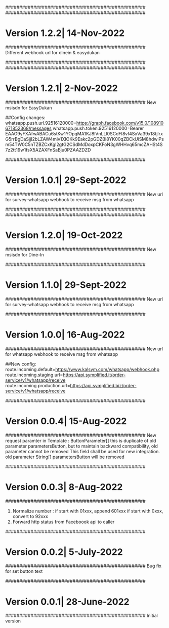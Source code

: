 ##################################################
##################################################
# Version 1.2.2| 14-Nov-2022
##################################################
Different webhook url for dinein & easydukan


##################################################
##################################################
# Version 1.2.1| 2-Nov-2022
##################################################
New msisdn for EasyDukan

##Config changes:
whatsapp.push.url.92516120000=https://graph.facebook.com/v15.0/108910671852368/messages
whatsapp.push.token.92516120000=Bearer EAAG9yFXAfwABACu6stKw1YOpqMA1KJ8lVnLLl0SCdFI8vf4SxVa39x18tjIrxG5rrBgDaSjjI2bLZAW4mlv1XlOKk9Eakc2pGDZBi8YK00qZBCkUiSM8hdwiPsm54TW0C5nTZBZCxKgI2gtG2CSdMdDoxpCKFoN3gWHHvq65mcZAHSt4S7z2tt19w1fsX5AZAXFnSaBju0PZAAZDZD

##################################################
# Version 1.0.1| 29-Sept-2022
##################################################
New url for survey-whatsapp webhook to receive msg from whatsapp

##################################################
##################################################
# Version 1.2.0| 19-Oct-2022
##################################################
New msisdn for Dine-In


##################################################
# Version 1.1.0| 29-Sept-2022
##################################################
New url for survey-whatsapp webhook to receive msg from whatsapp


##################################################
# Version 1.0.0| 16-Aug-2022
##################################################
New url for whatsapp webhook to receive msg from whatsapp

##New config:
route.incoming.default=https://www.kalsym.com/whatsapp/webhook.php
route.incoming.staging.url=https://api.symplified.it/order-service/v1/whatsapp/receive
route.incoming.production.url=https://api.symplified.biz/order-service/v1/whatsapp/receive


##################################################
# Version 0.0.4| 15-Aug-2022
##################################################
New request paramter in Template : ButtonParameter[]
this is duplicate of old parameter parametersButton, but to maintain backward compatibility, old parameter cannot be removed
This field shall be used for new integration. old parameter String[] parametersButton will be removed


##################################################
# Version 0.0.3| 8-Aug-2022
##################################################
1. Normalize number : 
	if start with 01xxx, append 601xxx
	if start with 0xxx, convert to 92xxx
2. Forward http status from Faceboook api to caller
	
	
##################################################
# Version 0.0.2| 5-July-2022
##################################################
Bug fix for set button text


##################################################
# Version 0.0.1| 28-June-2022
##################################################
Initial version
